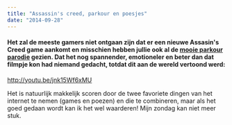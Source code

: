 ```yaml
---
title: "Assassin's creed, parkour en poesjes"
date: "2014-09-28"
---
```


#### Het zal de meeste gamers niet ontgaan zijn dat er een nieuwe Assasin's Creed game aankomt en misschien hebben jullie ook al de [mooie parkour parodie](https://www.youtube.com/watch?v=S8b1zWOgOKA) gezien. Dat het nog spannender, emotioneler en beter dan dat filmpje kon had niemand gedacht, totdat dit aan de wereld vertoond werd:

http://youtu.be/jnk15Wf6xMU

Het is natuurlijk makkelijk scoren door de twee favoriete dingen van het internet te nemen (games en poezen) en die te combineren, maar als het goed gedaan wordt kan ik het wel waarderen! Mijn zondag kan niet meer stuk.
